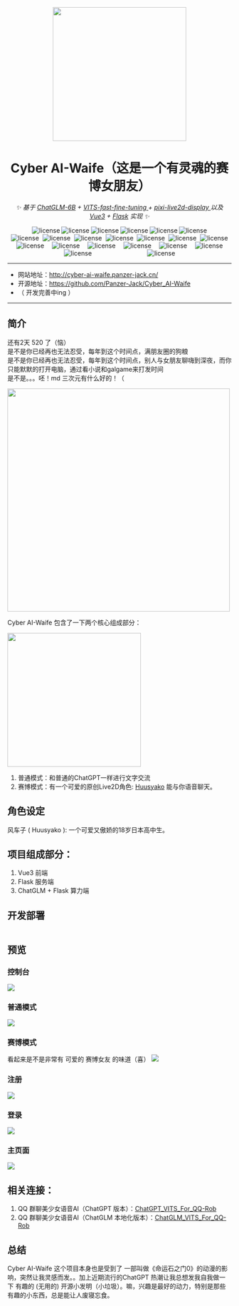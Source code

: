 
<div align="center">

<p align="center">
    <img src="https://github.com/Panzer-Jack/Cyber_AI-Waife/assets/81006731/2ca099e3-a42f-4a96-a82e-5ef53a2fd5ba" alt="" width="300px">
</p>

<h1> Cyber AI-Waife（这是一个有灵魂的赛博女朋友）</h1>
    
_✨ 基于 [ChatGLM-6B](https://github.com/THUDM/ChatGLM-6B) + [VITS-fast-fine-tuning
](https://github.com/Plachtaa/VITS-fast-fine-tuning) + [pixi-live2d-display
](https://github.com/Panzer-Jack/pixi-live2d-display) 以及 [Vue3]() + [Flask]()  实现 ✨_  
    
    
</div>  

<div align="center">
    <div style="width: 400px; display: flex; justify-content: space-evenly;">
        <img src="https://img.shields.io/badge/PyQT5--blue" alt="license">
        <img src="https://img.shields.io/badge/Flask--blue" alt="license">
        <img src="https://img.shields.io/badge/Vue3--blue" alt="license">
        <img src="https://img.shields.io/badge/MySQL--blue" alt="license" >
        <img src="https://img.shields.io/badge/Redis--blue" alt="license">
        <img src="https://img.shields.io/badge/Nginx--blue" alt="license">
    </div>
</div>

<div align="center" style="display: flex; justify-content: space-around;">
    <div style="width: 600px; display: flex; justify-content: space-evenly;">
        <img src="https://img.shields.io/badge/WebSocket--g" alt="license">
        <img src="https://img.shields.io/badge/WebRTC--g" alt="license">
        <img src="https://img.shields.io/badge/JWT--g" alt="license">
        <img src="https://img.shields.io/badge/Restful API--g" alt="license">
        <img src="https://img.shields.io/badge/Flask_mail--g" alt="license">
        <img src="https://img.shields.io/badge/Flask sqlalchemy--g" alt="license">
        <img src="https://img.shields.io/badge/Flask cors--g" alt="license">
    </div>
</div>

<div align="center" style="display: flex; justify-content: space-around;">
    <div style="width: 500px; display: flex; justify-content: space-evenly;">
        <img src="https://img.shields.io/badge/Vuex--g" alt="license">
        <img src="https://img.shields.io/badge/Less--g" alt="license">
        <img src="https://img.shields.io/badge/Element_Plus--g" alt="license">
        <img src="https://img.shields.io/badge/socket.io_client--g" alt="license">
        <img src="https://img.shields.io/badge/vue_router--g" alt="license">
        <img src="https://img.shields.io/badge/qs--g" alt="license">
    </div>
</div>

<div align="center" style="display: flex; justify-content: space-around;">
    <div style="width: 500px; display: flex; justify-content: space-evenly;">
        <img src="https://img.shields.io/badge/ChatGLM--red" alt="license">
        <img src="https://img.shields.io/badge/VITS--red" alt="license">
    </div>
</div>

---

- 网站地址：http://cyber-ai-waife.panzer-jack.cn/
- 开源地址：https://github.com/Panzer-Jack/Cyber_AI-Waife
- （ 开发完善中ing ）

---

## 简介

还有2天 520 了（恼）<br />
是不是你已经再也无法忍受，每年到这个时间点，满朋友圈的狗粮 <br />
是不是你已经再也无法忍受，每年到这个时间点，别人与女朋友聊嗨到深夜，而你只能默默的打开电脑，通过看小说和galgame来打发时间 <br />
是不是。。。呸！md 三次元有什么好的！（ <br />

<img src="https://github.com/Panzer-Jack/Cyber_AI-Waife/assets/81006731/ac80edfa-c681-4f01-a59e-48b5804ff253" height=500>

Cyber AI-Waife 包含了一下两个核心组成部分：

<img src="https://pic2.imgdb.cn/item/6466012e0d2dde57773f4754.jpg" height=300>

1. 普通模式：和普通的ChatGPT一样进行文字交流
2. 赛博模式：有一个可爱的原创Live2D角色: [Huusyako](https://www.panzer-jack.cn/2021/09/13/Live2D%E5%A4%84%E5%A5%B3%E4%BD%9C-%E9%A3%8E%E8%BD%A6%E5%AD%90/) 能与你语音聊天。


## 角色设定

风车子 ( Huusyako ): 一个可爱又傲娇的18岁日本高中生。


## 项目组成部分：
1. Vue3 前端
2. Flask 服务端
3. ChatGLM + Flask 算力端


## 开发部署

```

```

## 预览
### 控制台
<img src="https://pic2.imgdb.cn/item/64660a770d2dde577749fcd9.jpg">

### 普通模式
<img src="https://pic2.imgdb.cn/item/64660ae60d2dde57774a71f4.jpg">

### 赛博模式
看起来是不是非常有 可爱的 赛博女友 的味道（喜）
<img src="https://pic2.imgdb.cn/item/64660a770d2dde577749fc00.jpg">

### 注册
<img src="https://pic2.imgdb.cn/item/64660a760d2dde577749fbc9.jpg">

### 登录
<img src="https://pic2.imgdb.cn/item/64660a760d2dde577749fb9c.jpg">

### 主页面
<img src="https://pic2.imgdb.cn/item/64660a770d2dde577749fd1b.jpg">

## 相关连接：
1. QQ 群聊美少女语音AI（ChatGPT 版本）：[ChatGPT_VITS_For_QQ-Rob](https://github.com/Panzer-Jack/ChatGPT_VITS_For_QQ-Rob)
2. QQ 群聊美少女语音AI（ChatGLM 本地化版本）：[ChatGLM_VITS_For_QQ-Rob](https://github.com/Panzer-Jack/ChatGLM_VITS_For_QQ-Rob) 

## 总结
Cyber AI-Waife 这个项目本身也是受到了 一部叫做《命运石之门0》的动漫的影响，突然让我灵感而发。。加上近期流行的ChatGPT 热潮让我总想发我自我做一下 有趣的 (无用的) 开源小发明（小垃圾）。嘛，兴趣是最好的动力，特别是那些有趣的小东西，总是能让人废寝忘食。
